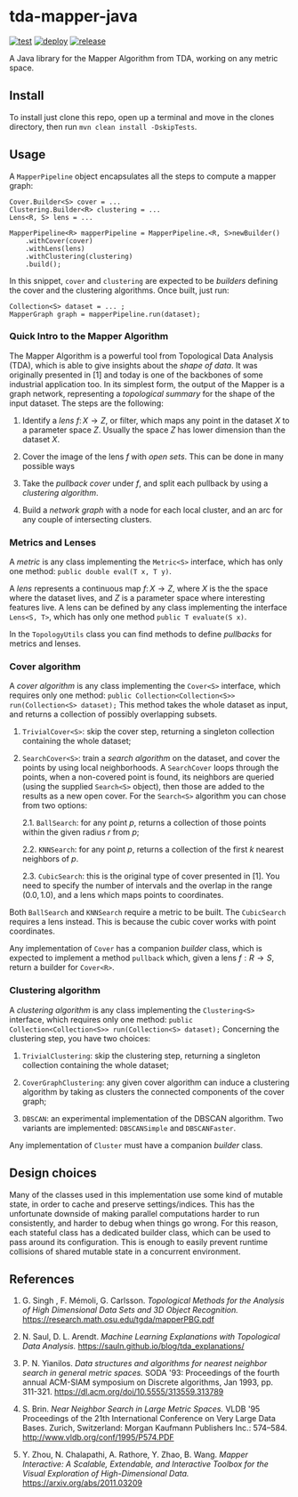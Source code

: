 # tda-mapper-java

[![test](https://github.com/lucasimi/tda-mapper-java/actions/workflows/test.yaml/badge.svg)](https://github.com/lucasimi/tda-mapper-java/actions/workflows/test.yaml) [![deploy](https://github.com/lucasimi/tda-mapper-java/actions/workflows/deploy.yaml/badge.svg)](https://github.com/lucasimi/tda-mapper-java/actions/workflows/deploy.yaml) [![release](https://github.com/lucasimi/tda-mapper-java/actions/workflows/release.yaml/badge.svg)](https://github.com/lucasimi/tda-mapper-java/actions/workflows/release.yaml)

A Java library for the Mapper Algorithm from TDA, working on any metric space.

## Install

To install just clone this repo, open up a terminal and move in the clones directory, then run `mvn clean install -DskipTests`.

## Usage

A `MapperPipeline` object encapsulates all the steps to compute a mapper graph: 

```
Cover.Builder<S> cover = ...
Clustering.Builder<R> clustering = ...
Lens<R, S> lens = ...

MapperPipeline<R> mapperPipeline = MapperPipeline.<R, S>newBuilder()
    .withCover(cover)
    .withLens(lens)
    .withClustering(clustering)
    .build();
```

In this snippet, `cover` and `clustering` are expected to be *builders* defining the cover and the clustering algorithms. Once built, just run:

```
Collection<S> dataset = ... ;
MapperGraph graph = mapperPipeline.run(dataset);
```

### Quick Intro to the Mapper Algorithm

The Mapper Algorithm is a powerful tool from Topological Data Analysis (TDA), which is able to give insights about the *shape of data*. It was originally presented in [1] and today is one of the backbones of some industrial application too. In its simplest form, the output of the Mapper is a graph network, representing a *topological summary* for the shape of the input dataset. The steps are the following:

1. Identify a *lens* $f \colon X \to Z$, or filter, which maps any point in the dataset $X$ to a parameter space $Z$. Usually the space $Z$ has lower dimension than the dataset $X$.

2. Cover the image of the lens $f$ with *open sets*. This can be done in many possible ways

3. Take the *pullback cover* under $f$, and split each pullback by using a *clustering algorithm*.

4. Build a *network graph* with a node for each local cluster, and an arc for any couple of intersecting clusters.

### Metrics and Lenses

A *metric* is any class implementing the `Metric<S>` interface, which has only one method: `public double eval(T x, T y)`. 

A *lens* represents a continuous map $f \colon X \to Z$, where $X$ is the the space where the dataset lives, and $Z$ is a parameter space where interesting features live. A lens can be defined by any class implementing the interface `Lens<S, T>`, which has only one method `public T evaluate(S x)`.

In the `TopologyUtils` class you can find methods to define *pullbacks* for metrics and lenses.

### Cover algorithm

A *cover algorithm* is any class implementing the `Cover<S>` interface, which requires only one method: `public Collection<Collection<S>> run(Collection<S> dataset);`
This method takes the whole dataset as input, and returns a collection of possibly overlapping subsets.

1. `TrivialCover<S>`: skip the cover step, returning a singleton collection containing the whole dataset;

2. `SearchCover<S>`: train a *search algorithm* on the dataset, and cover the points by using local neighborhoods.  A `SearchCover` loops through the points, when a non-covered point is found, its neighbors are queried (using the supplied `Search<S>` object), then those are added to the results as a new open cover. For the `Search<S>` algorithm you can chose from two options:

    2.1. `BallSearch`: for any point $p$, returns a collection of those points within the given radius $r$ from $p$;
        
    2.2. `KNNSearch`: for any point $p$, returns a collection of the first $k$ nearest neighbors of $p$.

    2.3. `CubicSearch`: this is the original type of cover presented in [1]. You need to specify the number of intervals and the overlap in the range $(0.0, 1.0)$, and a lens which maps points to coordinates. 

Both `BallSearch` and `KNNSearch` require a metric to be built. The `CubicSearch` requires a lens instead. This is because the cubic cover works with point coordinates.

Any implementation of `Cover` has a companion *builder* class, which is expected to implement a method `pullback` which, given a lens $f: R \to S$, return a builder for `Cover<R>`. 

### Clustering algorithm

A *clustering algorithm* is any class implementing the `Clustering<S>` interface, which requires only one method: `public Collection<Collection<S>> run(Collection<S> dataset);`
Concerning the clustering step, you have two choices:

1. `TrivialClustering`: skip the clustering step, returning a singleton collection containing the whole dataset;

2. `CoverGraphClustering`: any given cover algorithm can induce a clustering algorithm by taking as clusters the connected components of the cover graph;

3. `DBSCAN`: an experimental implementation of the DBSCAN algorithm. Two variants are implemented: `DBSCANSimple` and `DBSCANFaster`.

Any implementation of `Cluster` must have a companion *builder* class. 

## Design choices

Many of the classes used in this implementation use some kind of mutable state, in order to cache and preserve settings/indices. This has the unfortunate downside of making parallel computations harder to run consistently, and harder to debug when things go wrong. For this reason, each stateful class has a dedicated builder class, which can be used to pass around its configuration. This is enough to easily prevent runtime collisions of shared mutable state in a concurrent environment.

## References

1. G. Singh , F. Mémoli, G. Carlsson. *Topological Methods for the Analysis of High Dimensional Data Sets and 3D Object Recognition.* https://research.math.osu.edu/tgda/mapperPBG.pdf

1. N. Saul, D. L. Arendt. *Machine Learning Explanations with Topological Data Analysis.* https://sauln.github.io/blog/tda_explanations/

2. P. N. Yianilos. *Data structures and algorithms for nearest neighbor search in general metric spaces.* SODA '93: Proceedings of the fourth annual ACM-SIAM symposium on Discrete algorithms, Jan 1993, pp. 311-321. https://dl.acm.org/doi/10.5555/313559.313789

3. S. Brin. *Near Neighbor Search in Large Metric Spaces.* VLDB '95 Proceedings of the 21th International Conference on Very Large Data Bases. Zurich, Switzerland: Morgan Kaufmann Publishers Inc.: 574–584. http://www.vldb.org/conf/1995/P574.PDF

4. Y. Zhou, N. Chalapathi, A. Rathore, Y. Zhao, B. Wang. *Mapper Interactive: A Scalable, Extendable, and Interactive Toolbox for the Visual Exploration of High-Dimensional Data.* https://arxiv.org/abs/2011.03209
